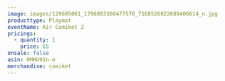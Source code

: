 ```yaml
---
image: images/129695061_1796803360477578_7168526022689406614_n.jpg
producttype: Playmat
eventName: Air Comiket 2
pricings:
  - quantity: 1
    price: 65
onsale: false
asin: 0MHU91n-e
merchandise: comiket
---
```

